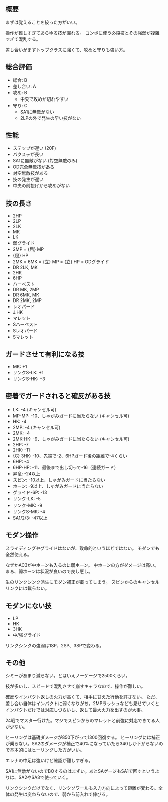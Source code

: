 ## 概要

まずは覚えることを絞った方がいい。

操作が難しすぎてあらゆる技が漏れる。
コンボに使う必殺技とその強弱が複雑すぎて混乱する。

差し合いがまずトップクラスに強くて、攻めと守りも強い方。

## 総合評価

- 総合: B
- 差し合い: A
- 攻め: B
  - 中央で攻めが切れやすい
- 守り: C
  - SA1に無敵がない
  - 2LPの外で発生の早い技がない

## 性能

- ステップが遅い (20F)
- バクステが長い
- SA1に無敵がない (対空無敵のみ)
- OD完全無敵技がある
- 対空無敵技がある
- 技の発生が遅い
- 中央の前投げから攻めがない

## 技の長さ

- 2HP
- 2LP
- 2LK
- MK
- LK
- 弱グライド
- 2MP = {屈} MP
- {屈} HP
- 2MK = 6MK = {立} MP = {立} HP = ODグライド
- DR 2LK, MK
- 2HK
- 6HP
- ハーベスト
- DR MK, 2MP
- DR 6MK, MK
- DR 2MK, 2MP
- レオパード
- J.HK
- マレット
- Sハーベスト
- Sレオパード
- Sマレット

## ガードさせて有利になる技

- MK: +1
- リンクS-LK: +1
- リンクS-HK: +3

## 密着でガードされると確反がある技

- LK: -4 (キャンセル可)
- MP-MP: -10、しゃがみガードに当たらない (キャンセル可)
- HK: -4
- 2MP: -4 (キャンセル可)
- 2MK: -4
- 2MK-HK: -9、しゃがみガードに当たらない (キャンセル可)
- 2HP: -7
- 2HK: -11
- {C} 3HK: -10、先端で-2、6HPガード後の距離で-4くらい
- 6HP: -4
- 6HP-HP: -11、最後まで出し切って-16（連続ガード）
- 昇竜: -24以上
- スピン: -10以上、しゃがみガードに当たらない
- ホーン: -9以上、しゃがみガードに当たらない
- グライド-6P: -13
- リンク-LK: -5
- リンク-MK: -9
- リンクS-MK: -4
- SA1/2/3: -47以上

## モダン操作

スライディングやグライドはないが、致命的というほどではない。
モダンでも全然使える。

なぜかAC3が中ホーンも入るのに弱ホーン。
中ホーンの方がダメージは高い。まぁ、弱ホーンは状況が良いので良し悪し。

生のリンクシンク派生にモダン補正が載ってしまう。
スピンからのキャンセルリンクには載らない。

## モダンにない技

- LP
- HK
- 3HK
- 中/強グライド

リンクシンクの強弱は1SP、2SP、3SPで変わる。

## その他

シミーがあまり減らない。とはいえノーゲージで2500くらい。

技が多いし、スピードで混乱させて崩すキャラなので、操作が難しい。

確反やインパクト返しの火力が高くて、相手に甘えた行動を許さない。
ただ、差し合い自体はインパクトに弱くなりがち。2MPラッシュなども見せていくとインパクトだけでは対応しづらいし、返して最大火力を出すのが大事。

24戦でマスター行けた。マジでスピンからのマレットと前強に対応できてる人が少ない。

ヒーリングは基礎ダメージが850下がって1300回復する。
ヒーリングには補正が乗らない。SA2のダメージが補正で40%になっていたら340しか下がらないので基本的にはヒーリングした方がいい。

エレナの中足は強いけど確認が難しすぎる。

SA1に無敵がないのでBOするのはまずい。あとSAゲージもSA1で回すというよりは、SA2やSA3で使っていく。

リンクシンクだけでなく、リンクソワールも入力方向によって距離が変わる。全体の発生は変わらないので、弱から前入れで伸びる。
